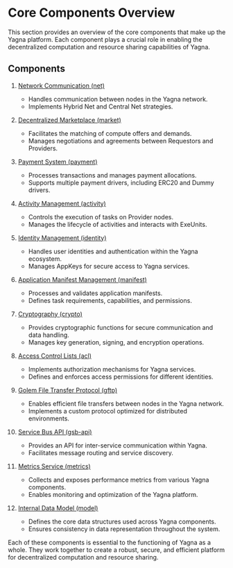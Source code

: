 # Core Components Overview

This section provides an overview of the core components that make up the Yagna platform. Each component plays a crucial role in enabling the decentralized computation and resource sharing capabilities of Yagna.

## Components

1. [Network Communication (net)](net.md)
   - Handles communication between nodes in the Yagna network.
   - Implements Hybrid Net and Central Net strategies.

2. [Decentralized Marketplace (market)](market.md)
   - Facilitates the matching of compute offers and demands.
   - Manages negotiations and agreements between Requestors and Providers.

3. [Payment System (payment)](payment.md)
   - Processes transactions and manages payment allocations.
   - Supports multiple payment drivers, including ERC20 and Dummy drivers.

4. [Activity Management (activity)](activity.md)
   - Controls the execution of tasks on Provider nodes.
   - Manages the lifecycle of activities and interacts with ExeUnits.

5. [Identity Management (identity)](identity.md)
   - Handles user identities and authentication within the Yagna ecosystem.
   - Manages AppKeys for secure access to Yagna services.

6. [Application Manifest Management (manifest)](manifest.md)
   - Processes and validates application manifests.
   - Defines task requirements, capabilities, and permissions.

7. [Cryptography (crypto)](crypto.md)
   - Provides cryptographic functions for secure communication and data handling.
   - Manages key generation, signing, and encryption operations.

8. [Access Control Lists (acl)](acl.md)
   - Implements authorization mechanisms for Yagna services.
   - Defines and enforces access permissions for different identities.

9. [Golem File Transfer Protocol (gftp)](gftp.md)
   - Enables efficient file transfers between nodes in the Yagna network.
   - Implements a custom protocol optimized for distributed environments.

10. [Service Bus API (gsb-api)](gsb-api.md)
    - Provides an API for inter-service communication within Yagna.
    - Facilitates message routing and service discovery.

11. [Metrics Service (metrics)](metrics.md)
    - Collects and exposes performance metrics from various Yagna components.
    - Enables monitoring and optimization of the Yagna platform.

12. [Internal Data Model (model)](model.md)
    - Defines the core data structures used across Yagna components.
    - Ensures consistency in data representation throughout the system.

Each of these components is essential to the functioning of Yagna as a whole. They work together to create a robust, secure, and efficient platform for decentralized computation and resource sharing.